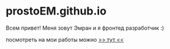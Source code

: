 # prostoEM.github.io
 Всем привет! 
 Меня зовут Эмран и я фронтед разработчик :)
 
 посмотреть на мои работы можно  <a href='https://prostoem.github.io/'>>> тут <<</a> 
